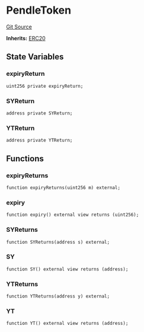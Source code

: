 # PendleToken
[Git Source](https://github.com/Swivel-Finance/illuminate/blob/7162e4822e4bbebd99b67c43e703ecedf92a2138/src/mocks/PendleToken.sol)

**Inherits:**
[ERC20](/src/mocks/ERC20.sol/contract.ERC20.md)


## State Variables
### expiryReturn

```solidity
uint256 private expiryReturn;
```


### SYReturn

```solidity
address private SYReturn;
```


### YTReturn

```solidity
address private YTReturn;
```


## Functions
### expiryReturns


```solidity
function expiryReturns(uint256 m) external;
```

### expiry


```solidity
function expiry() external view returns (uint256);
```

### SYReturns


```solidity
function SYReturns(address s) external;
```

### SY


```solidity
function SY() external view returns (address);
```

### YTReturns


```solidity
function YTReturns(address y) external;
```

### YT


```solidity
function YT() external view returns (address);
```

